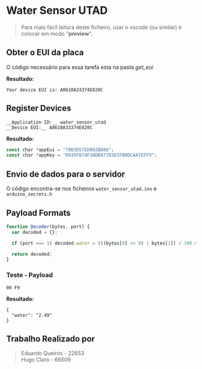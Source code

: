 # Water Sensor UTAD

> Para mais fácil leitura deste ficheiro, usar o vscode (ou similar) e colocar em modo "__preview__".

## Obter o EUI da placa

O código necessário para essa tarefa esta na pasta _get_eui_

__Resultado:__

```plan
Your device EUI is: A8610A33374E820C
```

## Register Devices

```plan
__Application ID:__ water_sensor_utad
__Device EUI:__ A8610A33374E820C
```

__Resultado:__

```js
const char *appEui = "70B3D57ED002BD86";
const char *appKey = "6935F074F3ADB47783E5FB0DCAA7EFF9";
```

## Envio de dados para o servidor

O código encontra-se nos ficheiros `water_sensor_utad.ino` e `arduino_secrets.h`

## Payload Formats

```js
function Decoder(bytes, port) {
  var decoded = {};

  if (port === 1) decoded.water = (((bytes[0] << 8) | bytes[1]) / 100.0).toFixed(2);

  return decoded;
}
```

### Teste - Payload

```
00 F9
```

__Resultado:__

```plan
{
  "water": "2.49"
}
```

## Trabalho Realizado por

> Eduardo Queirós - 22653<br>
> Hugo Claro - 66509
